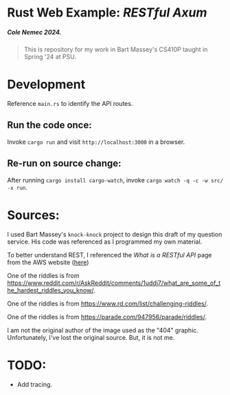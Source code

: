 # Rust Web Example: *RESTful Axum*
##### Cole Nemec 2024.
>This is repository for my work in Bart Massey's CS410P taught in Spring '24 at PSU.


# Development

Reference `main.rs` to identify the API routes. 

## Run the code once:
Invoke `cargo run` and visit `http://localhost:3000` in a browser. 

## Re-run on source change:
After running `cargo install cargo-watch`, invoke `cargo watch -q -c -w src/ -x run`.




# Sources:

I used Bart Massey's `knock-knock` project to design this draft of my question service. His code was referenced as I programmed my own material.

To better understand REST, I referenced the *What is a RESTful API* page from the AWS website ([here](https://aws.amazon.com/what-is/restful-api/#:~:text=RESTful%20API%20is%20an%20interface,applications%20to%20perform%20various%20tasks.))

One of the riddles is from https://www.reddit.com/r/AskReddit/comments/1uddi7/what_are_some_of_the_hardest_riddles_you_know/.

One of the riddles is from https://www.rd.com/list/challenging-riddles/.

One of the riddles is from https://parade.com/947956/parade/riddles/.

I am not the original author of the image used as the "404" graphic. Unfortunately, I've lost the original source. But, it is not me.

# TODO:
- Add tracing.